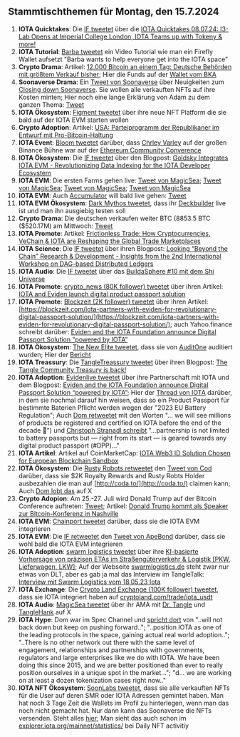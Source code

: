 ## Stammtischthemen für Montag, den 15.7.2024

1. **IOTA Quicktakes**: Die [IF tweetet]() über die [IOTA Quicktakes 08.07.24: I3-Lab Opens at Imperial College London, IOTA Teams up with Tokeny & more!](https://www.youtube.com/watch?v=GWNstiigS2U)
2. **IOTA Tutorial**: [Barba tweetet](https://x.com/Barba_ffm/status/1810372548577935689) ein Video Tutorial wie man ein Firefly Wallet aufsetzt "Barba wants to help everyone get into the IOTA space"
3. **Crypto Drama**: Artikel: [12.000 Bitcoin an einem Tag: Deutsche Behörden mit größtem Verkauf bisher](https://www.btc-echo.de/schlagzeilen/12-000-bitcoin-deutsche-behoerden-mit-groesstem-verkauf-bisher-187884/); Hier die Funds auf der [Wallet vom BKA](https://platform.arkhamintelligence.com/explorer/entity/germany)
4. **Soonaverse Drama**: Ein [Tweet von Soonaverse](https://x.com/soon_labs/status/1810474682875044124) über Neuigkeiten zum [Closing down Soonaverse](https://github.com/soonaverse/app/issues/182#issuecomment-2215800788). Sie wollen alle verkauften NFTs auf ihre Kosten minten; Hier noch eine lange Erklärung von Adam zu dem ganzen Thema: [Tweet](https://x.com/adam_unchained/status/1810354751579570402)
5. **IOTA Ökosystem**: [Figment tweetet](https://x.com/figment_nfts/status/1810339431343390930) über ihre neue NFT Platform die sie bald auf der IOTA EVM starten wollen
6. **Crypto Adoption**: Artikel: [USA: Parteiprogramm der Republikaner im Entwurf mit Pro-Bitcoin-Haltung](https://www.blocktrainer.de/blog/usa-parteiprogramm-der-republikaner-bitcoin)
7. **IOTA Event**: [Bloom tweetet](https://x.com/bloomwalletio/status/1810644345059672295) darüber, dass [Chrley Varley](https://x.com/c_varley) auf der großen Binance Bühne war auf der [Ethereum Community Converence](https://x.com/EthCC)
8. **IOTA Ökosystem**: Die [IF tweetet](https://x.com/iota/status/1810660181828657271) über den Blogpost: [Goldsky Integrates IOTA EVM - Revolutionizing Data Indexing for the IOTA Developer Ecosystem](https://blog.iota.org/goldsky-integrates-iota-evm/)
9. **IOTA EVM**: Die ersten Farms gehen live: [Tweet von MagicSea](https://x.com/MagicSeaDEX/status/1810909314845904951); [Tweet von MagicSea](https://x.com/MagicSeaDEX/status/1810947071396213221); [Tweet von MagicSea](https://x.com/MagicSeaDEX/status/1810779254076113383); [Tweet von MagicSea](https://x.com/MagicSeaDEX/status/1811268445264076896)
10. **IOTA EVM**: Auch [Accumulator](https://x.com/ACCU_DeFi) will bald live gehen: [Tweet](https://x.com/ACCU_DeFi/status/1810684537287934246)
11. **IOTA EVM Ökosystem**: [Dark Mythos tweetet](https://x.com/DarkMythosIOTA/status/1810956439155859485), dass ihr [Deckbuilder](https://explorer.dark-mythos.com/decks) live ist und man ihn ausgiebig testen soll
12. **Crypto Drama**: Die deutschen verkaufen weiter BTC (8853.5 BTC ($520.17M) am Mittwoch: [Tweet](https://x.com/hoss_crypto/status/1810998072207421707)
13. **IOTA Promote**: Artikel: [Frictionless Trade: How Cryptocurrencies, VeChain & IOTA are Reshaping the Global Trade Marketplaces](https://chainaffairs.com/frictionless-trade-how-cryptocurrencies-vechain-iota-are-reshaping-the-global-trade-marketplaces/)
14. **IOTA Science**: Die [IF tweetet](https://x.com/iota/status/1811022567970337240) über ihren Blogpost: [Looking “Beyond the Chain” Research & Development - Insights from the 2nd International Workshop on DAG-based Distributed Ledgers](https://blog.iota.org/looking-beyond-the-chain/)
15. **IOTA Audio**: Die [IF tweetet](https://x.com/iota/status/1811052543167897683) über das [BuildaSphere #10 mit dem Shi Universe](https://x.com/iota/status/1811052543167897683)
16. **IOTA Promote**: [crypto_news (80K follower) tweetet](https://x.com/itscrypto_news/status/1811394522007363812) über ihren Artikel: [IOTA and Eviden launch digital product passport solution](https://crypto.news/iota-and-eviden-launch-digital-product-passport-solution/)
17. **IOTA Promote**: [Blockzeit (2K follower) tweetet](https://x.com/BlockzeitE/status/1811484297733566968) über ihren Artikel: [https://blockzeit.com/iota-partners-with-eviden-for-revolutionary-digital-passport-solution/](https://blockzeit.com/iota-partners-with-eviden-for-revolutionary-digital-passport-solution/); auch Yahoo.finance schreibt darüber: [Eviden and the IOTA Foundation announce Digital Passport Solution “powered by IOTA”](https://uk.finance.yahoo.com/news/eviden-iota-foundation-announce-digital-120000092.html?soc_src=social-sh&soc_trk=tw&tsrc=twtr)
18. **IOTA Ökosystem**: [The New Elite tweetet](https://x.com/TheNewElites_/status/1811359876167139521), dass sie von [AuditOne](https://x.com/auditone_dao) auditiert wurden; Hier der [Bericht](https://www.auditone.io/audit-report/the-new-elite)
19. **IOTA Treassury**: Die [TangleTreassury tweetet](https://x.com/TangleTreasury/status/1811367136327086193) über ihren Blogpost: [The Tangle Community Treasury is back!](https://medium.com/@tangletreasury_87751/the-tangle-community-treasury-is-back-d68f94dc8f02)
20. **IOTA Adoption**: [Evidenlive tweetet](https://x.com/Evidenlive/status/1811370327206703399) über ihre Partnerschaft mit IOTA und dem Blogpost: [Eviden and the IOTA Foundation announce Digital Passport Solution “powered by IOTA”](https://eviden.com/insights/press-releases/eviden-and-the-iota-foundation-announce-digital-passport-solution-powered-by-iota/); Hier der [Thread von IOTA](https://x.com/iota/status/1811373639196885350) darüber, in dem sie nochmal darauf hin weisen, dass so ein Product Passport für bestimmte Baterien Pflicht werden wegen der "2023 EU Battery Regulation"; Auch [Dom retweetet](https://x.com/DomSchiener/status/1811384848096858430) mit den Worten "... we will see millions of products be registered and certified on IOTA before the end of the decade 🚀") und [Christoph Stranadl schreibt](https://x.com/archimate/status/1811375316943667704) "...partnership is not limited to battery passports but — right from its start — is geared towards any digital product passport (#DPP)..."
21. **IOTA Artikel**: Artikel auf CoinMarketCap: [IOTA Web3 ID Solution Chosen for European Blockchain Sandbox](https://coinmarketcap.com/community/articles/666acae01883373089792239/)
22. **IOTA Ökosystem**: Die [Rusty Robots retweetet](https://x.com/RustyRobotCC/status/1811393761064190149) den [Tweet von Cod](https://x.com/coda_digital/status/1811392763897778284) darüber, dass sie $2K Royalty Rewards and Rusty Robts Holder ausbezahlen die man auf [http://coda.to/](http://coda.to/) claimen kann; Auch [Dom lobt das](https://x.com/DomSchiener/status/1811487349349478756) auf X
23. **Crypto Adopion**: Am 25.-27. Juli wird Donald Trump auf der Bitcoin Conference auftreten: [Tweet](https://x.com/blocktrainer/status/1811183422062170464); Artikel: [Donald Trump kommt als Speaker zur Bitcoin-Konferenz in Nashville](https://www.blocktrainer.de/blog/donald-trump-kommt-als-speaker-zur-bitcoin-konferenz-in-nashville)
24. **IOTA EVM**: [Chainport tweetet](https://x.com/chain_port/status/1811450665421439394) darüber, dass sie die IOTA EVM integrieren
25. **IOTA EVM**: Die [IF retweetet](https://x.com/iota/status/1811402365628469674) den [Tweet von ApeBond](https://x.com/ApeBond/status/1811384962332950759) darüber, dass sie wohl bald die IOTA EVM integrieren
26. **IOTA Adoption**: [swarm logistics tweetet](https://x.com/SwarmLogistics/status/1811431435083100385) über ihre [KI-basierte Vorhersage von präzisen ETAs im Straßengüterverkehr & Logistik [PKW, Lieferwagen, LKW]](https://www.youtube.com/watch?v=3qUXwVB_CxQ); Auf der Webseite [swarmlogistics.de](https://swarmlogistics.de/) steht zwar nur etwas von DLT, aber es gab ja mal das Interview im TangleTalk: [Interview mit Swarm Logistics vom 18.05.23 Iota](https://www.youtube.com/watch?v=DsXTIZid0Po)
27. **IOTA Exchange**: Die [Crypto Land Exchange (100K follower) tweetet](https://x.com/CryptoLandEx/status/1811378030658363755), dass sie IOTA integriert haben auf [cryptoland.com/trade/iota_usdt](https://www.cryptoland.com/trade/iota_usdt)
28. **IOTA Audio**: [MagicSea tweetet](https://x.com/MagicSeaDEX/status/1811653504194249087) über ihr AMA mit [Dr. Tangle](https://x.com/dr_tangle) und [TangleHank](https://x.com/TangleHank) auf X
29. **IOTA Hype**: Dom war im Spec Channel und [spricht dort](https://discord.com/channels/397872799483428865/738665041217323068/1261050426128859159) von "..will not back down but keep on pushing forward.."; "..position IOTA as one of the leading protocols in the space, gaining actual real world adoption.."; "..There is no other network out there with the same level of engagement, relationships and partnerships with governments, regulators and large enterprises like we do with IOTA. We have been doing this since 2015, and we are better positioned than ever to really position ourselves in a unique spot in the market..."; "d... we are working on at least a dozen tokenization cases right now.."
30. **IOTA NFT Ökosystem**: [SoonLabs tweetet](https://x.com/soon_labs/status/1811624307833078252), dass sie alle verkauften NFTs für die User auf deren SMR oder IOTA Adressen gemintet haben. Man hat noch 3 Tage Zeit die Wallets im Profil zu hinterlegen, wenn man das noch nicht gemacht hat. Nur dann kann das Soonaverse die NFTs versenden. Steht alles [hier](https://github.com/soonaverse/app/issues/182#issuecomment-2224298707); Man sieht das auch schon im [explorer.iota.org/mainnet/statistics/](https://explorer.iota.org/mainnet/statistics/) bei Daily NFT activitiy

